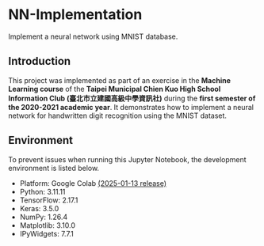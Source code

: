# NN-Implementation
Implement a neural network using MNIST database.

## Introduction
This project was implemented as part of an exercise in the **Machine Learning course** of the **Taipei Municipal Chien Kuo High School Information Club (臺北市立建國高級中學資訊社)** during the **first semester of the 2020-2021 academic year**. It demonstrates how to implement a neural network for handwritten digit recognition using the MNIST dataset.

## Environment
To prevent issues when running this Jupyter Notebook, the development environment is listed below.
* Platform: Google Colab [(2025-01-13 release)](https://colab.research.google.com/notebooks/relnotes.ipynb#scrollTo=f64c3928)
* Python: 3.11.11
* TensorFlow: 2.17.1
* Keras: 3.5.0
* NumPy: 1.26.4
* Matplotlib: 3.10.0
* IPyWidgets: 7.7.1
